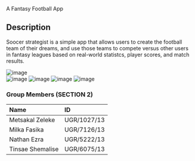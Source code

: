  A Fantasy Football App

## Description
Soocer strategist is a simple app that allows users to create the football team of their dreams, and use those teams to compete versus other users in fantasy leagues based on real-world statistcs, player scores, and match results.

![image](https://github.com/milkafasikag/football-fantacy-app/assets/119007476/867b9d73-acf8-48ad-a040-17621200beab)  
![image](https://github.com/milkafasikag/football-fantacy-app/assets/119007476/d4e27267-2b28-4e39-a518-810cd1fcaa5d)
![image](https://github.com/milkafasikag/football-fantacy-app/assets/119007476/6f523db0-7e4c-4d01-bca9-903d4a384a54)
![image](https://github.com/milkafasikag/football-fantacy-app/assets/119007476/b2201748-635a-4d41-954a-32a9a839a9d6)
![image](https://github.com/milkafasikag/football-fantacy-app/assets/119007476/58d70233-1bfb-4a10-a308-0a12d2b2aed3)








### Group Members (SECTION 2)

| Name              | ID           |
|:------------------|:-------------|
| Metsakal Zeleke   | UGR/1027/13  |
| Milka Fasika      | UGR/7126/13  |
| Nathan Ezra       | UGR/5222/13  |
| Tinsae Shemalise  | UGR/6075/13  |
